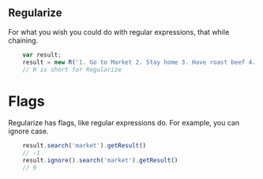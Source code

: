 ## Regularize
For what you wish you could do with regular expressions, that while chaining.

```javascript
	var result;
	result = new R('1. Go to Market 2. Stay home 3. Have roast beef 4. Have none 5. Cry wee wee wee');
	// R is short for Regularize
```
# Flags

Regularize has flags, like regular expressions do. For example, you can ignore case.

```javascript
	result.search('market').getResult()
	// -1
	result.ignore().search('market').getResult()
	// 9
```